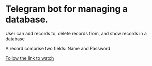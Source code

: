 # Telegram bot for managing a database.

User can add records to, delete records from, and show records in a database

A record comprise two fields: Name and Password

[Follow the link to watch](https://codexunter.github.io/Database-Bot/)
